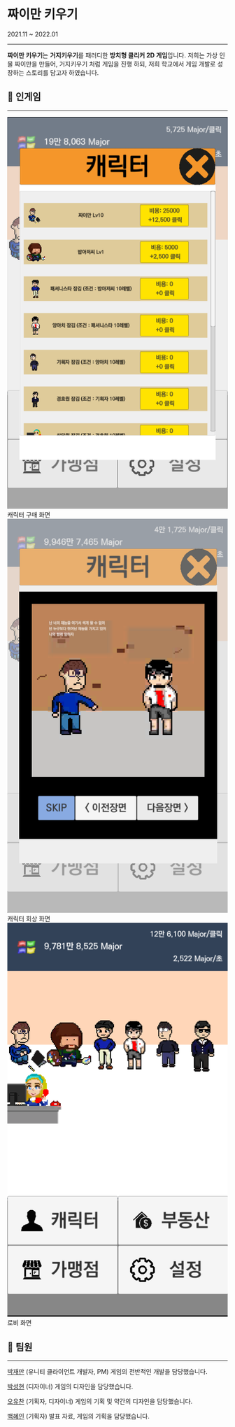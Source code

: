# 짜이만 키우기

2021.11 ~ 2022.01

---

**짜이만 키우기**는 **거지키우기**를 패러디한 **방치형 클리커 2D 게임**입니다.
저희는 가상 인물 짜이만을 만들어, 거지키우기 처럼 게임을 진행 하되, 저희 학교에서 게임 개발로 성장하는 스토리를 담고자 하였습니다.

## 🔎 인게임

---

<img src="Docs/Untitled.png">
캐릭터 구매 화면

<img src="Docs/Untitled 1.png">
캐릭터 회상 화면

<img src="Docs/Untitled 2.png">
로비 화면

## 👥 팀원

---

[박재만](https://github.com/qkrwoaks) (유니티 클라이언트 개발자, PM) 게임의 전반적인 개발을 담당했습니다.

[박성현](https://github.com/Cjsghkd) (디자이너) 게임의 디자인을 담당했습니다.

[오유찬](https://github.com/ohyuchan123) (기획자, 디자이너) 게임의 기획 및 약간의 디자인을 담당했습니다.

[백혜인](https://github.com/hyein0112) (기획자) 발표 자료, 게임의 기획을 담당했습니다.
